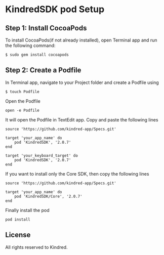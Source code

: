 # KindredSDK pod Setup

## Step 1: Install CocoaPods

To install CocoaPods(if not already installed), open Terminal app and run the following command:

 ```$ sudo gem install cocoapods```
 
## Step 2: Create a Podfile

In Terminal app, navigate to your Project folder and create a Podfile using

 ```$ touch Podfile```
 
Open the Podfile 

```open -e Podfile``` 

It will open the Podfile in TextEdit app. Copy and paste the following lines
```
source 'https://github.com/kindred-app/Specs.git'

target 'your_app_name' do
    pod 'KindredSDK', '2.0.7'
end

target 'your_keyboard_target' do
    pod 'KindredSDK', '2.0.7'
end
``` 

If you want to install only the Core SDK, then copy the following lines
```
source 'https://github.com/kindred-app/Specs.git'

target 'your_app_name' do
    pod 'KindredSDK/Core', '2.0.7'
end
``` 

Finally install the pod

```pod install```

## License
All rights reserved to Kindred.
